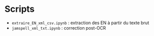 # Scripts

* `extraire_EN_xml_csv.ipynb` : extraction des EN à partir du texte brut
* `jamspell_xml_txt.ipynb` : correction post-OCR
